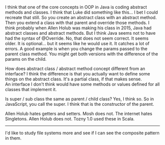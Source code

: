 I think that one of the core concepts in OOP in Java is coding abstract methods and classes.
I think that Luke did something like this... I bet I could recreate that still.
So you create an abstract class with an abstract method.
Then you extend a class with that parent and override those methods.
I think probably when Allen Holub was making his class in 2015, Java had abstract classes and abstract methods.
But I think Java seems not to have had the syntax of @Override.
No, that does not seem correct. It seems older.
It is optional... but it seems like he would use it. It catches a lot of errors.
A good example is when you change the params passed to the parent class method.
You might get both versions with the difference of the params on the child.

How does abstract class / abstract method concept different from an interface?
I think the difference is that you actually want to define some things on the abstract class.
It's a partial class, if that makes sense.  
An interface I don't think would have some methods or values defined for all classes that implement it.

Is super / sub class the same as parent / child class?
Yes, I think so.
So in JavaScript, you call the super.
I think that is the constructor of the parent.

Allen Holub hates getters and setters.  Mosh does not. 
The internet hates Singletons.  Allen Holub does not.  Tozny 1.0 used these in Scala.

---

I'd like to study file systems more and see if I can see the composite pattern in them. 